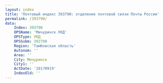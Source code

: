 ```yaml
---
layout: index
title: 'Почтовый индекс 393790: отделение почтовой связи Почты России'
permalink: /393790/
data:
    Index: 393790
    OPSName: 'Мичуринск УКД'
    OPSType: УКД
    OPSSubm: 392700
    Region: 'Тамбовская область'
    Autonom: ''
    Area: ''
    City: Мичуринск
    City1: ''
    ActDate: '20170919'
    IndexOld: ''
---
```

